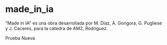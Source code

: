 # made_in_ia
"Made in IA" es una obra desarrollada por M. Díaz, A. Gongora, G. Pugliese y J. Caceres, para la cátedra de AM2, Rodríguez.

Prueba Nueva
